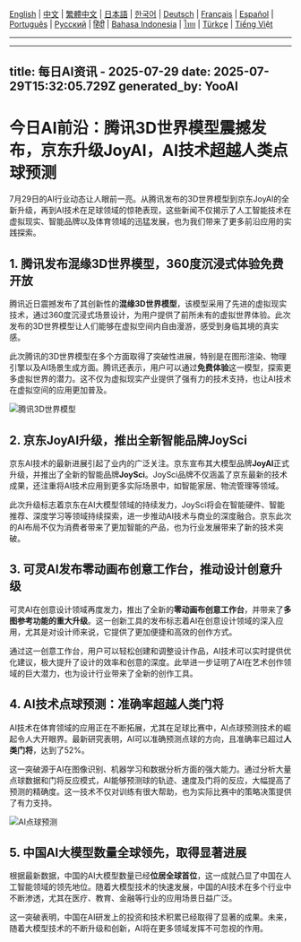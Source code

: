 [English](./en.md) | [中文](./zh.md) | [繁體中文](./zh-TW.md) | [日本語](./ja.md) | [한국어](./ko.md) | [Deutsch](./de.md) | [Français](./fr.md) | [Español](./es.md) | [Português](./pt.md) | [Русский](./ru.md) | [हिंदी](./hi.md) | [Bahasa Indonesia](./id.md) | [ไทย](./th.md) | [Türkçe](./tr.md) | [Tiếng Việt](./vi.md)

---

---
title: 每日AI资讯 - 2025-07-29
date: 2025-07-29T15:32:05.729Z
generated_by: YooAI
---

# 今日AI前沿：腾讯3D世界模型震撼发布，京东升级JoyAI，AI技术超越人类点球预测

7月29日的AI行业动态让人眼前一亮。从腾讯发布的3D世界模型到京东JoyAI的全新升级，再到AI技术在足球领域的惊艳表现，这些新闻不仅揭示了人工智能技术在虚拟现实、智能品牌以及体育领域的迅猛发展，也为我们带来了更多前沿应用的实践探索。

## 1. 腾讯发布混缘3D世界模型，360度沉浸式体验免费开放

腾讯近日震撼发布了其创新性的**混缘3D世界模型**，该模型采用了先进的虚拟现实技术，通过360度沉浸式场景设计，为用户提供了前所未有的虚拟世界体验。此次发布的3D世界模型让人们能够在虚拟空间内自由漫游，感受到身临其境的真实感。

此次腾讯的3D世界模型在多个方面取得了突破性进展，特别是在图形渲染、物理引擎以及AI场景生成方面。腾讯还表示，用户可以通过**免费体验**这一模型，探索更多虚拟世界的潜力。这不仅为虚拟现实产业提供了强有力的技术支持，也让AI技术在虚拟空间的应用更加普及。

![腾讯3D世界模型](https://via.placeholder.com/600x400?text=腾讯3D世界模型)

## 2. 京东JoyAI升级，推出全新智能品牌JoySci

京东AI技术的最新进展引起了业内的广泛关注。京东宣布其大模型品牌**JoyAI**正式升级，并推出了全新的智能品牌**JoySci**。JoySci品牌不仅涵盖了京东最新的技术成果，还注重将AI技术应用到更多实际场景中，如智能家居、物流管理等领域。

此次升级标志着京东在AI大模型领域的持续发力，JoySci将会在智能硬件、智能推荐、深度学习等领域持续探索，进一步推动AI技术与商业的深度融合。京东此次的AI布局不仅为消费者带来了更加智能的产品，也为行业发展带来了新的技术突破。

## 3. 可灵AI发布零动画布创意工作台，推动设计创意升级

可灵AI在创意设计领域再度发力，推出了全新的**零动画布创意工作台**，并带来了**多图参考功能的重大升级**。这一创新工具的发布标志着AI在创意设计领域的深入应用，尤其是对设计师来说，它提供了更加便捷和高效的创作方式。

通过这一创意工作台，用户可以轻松创建和调整设计作品，AI技术可以实时提供优化建议，极大提升了设计的效率和创意的深度。此举进一步证明了AI在艺术创作领域的巨大潜力，也为设计行业带来了全新的创作工具。

## 4. AI技术点球预测：准确率超越人类门将

AI技术在体育领域的应用正在不断拓展，尤其在足球比赛中，AI点球预测技术的崛起令人大开眼界。最新研究表明，AI可以准确预测点球的方向，且准确率已超过**人类门将**，达到了52%。

这一突破源于AI在图像识别、机器学习和数据分析方面的强大能力。通过分析大量点球数据和门将反应模式，AI能够预测球的轨迹、速度及门将的反应，大幅提高了预测的精确度。这一技术不仅对训练有很大帮助，也为实际比赛中的策略决策提供了有力支持。

![AI点球预测](https://via.placeholder.com/600x400?text=AI点球预测)

## 5. 中国AI大模型数量全球领先，取得显著进展

根据最新数据，中国的AI大模型数量已经**位居全球首位**，这一成就凸显了中国在人工智能领域的领先地位。随着大模型技术的快速发展，中国的AI技术在多个行业中不断渗透，尤其在医疗、教育、金融等行业的应用场景日益广泛。

这一突破表明，中国在AI研发上的投资和技术积累已经取得了显著的成果。未来，随着大模型技术的不断升级和创新，AI将在更多领域发挥不可忽视的作用。
